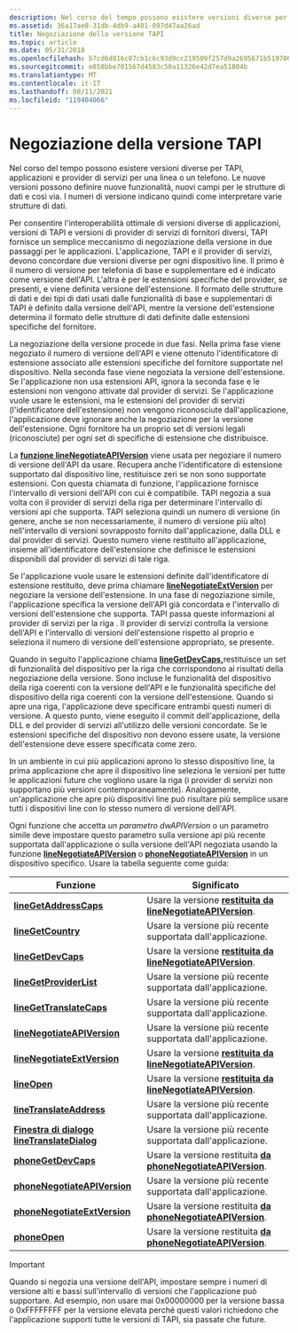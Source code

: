```yaml
---
description: Nel corso del tempo possono esistere versioni diverse per TAPI, applicazioni e provider di servizi per una linea o un telefono.
ms.assetid: 36a17ae8-31db-4db9-a401-097d47aa26ad
title: Negoziazione della versione TAPI
ms.topic: article
ms.date: 05/31/2018
ms.openlocfilehash: b7cd6d816c07cb1c6c93d9cc219509f257d9a2695671b5197002171f0f819f17
ms.sourcegitcommit: e858bbe701567d4583c50a11326e42d7ea51804b
ms.translationtype: MT
ms.contentlocale: it-IT
ms.lasthandoff: 08/11/2021
ms.locfileid: "119404066"
---
```

# <a name="tapi-version-negotiation"></a>Negoziazione della versione TAPI

Nel corso del tempo possono esistere versioni diverse per TAPI, applicazioni e provider di servizi per una linea o un telefono. Le nuove versioni possono definire nuove funzionalità, nuovi campi per le strutture di dati e così via. I numeri di versione indicano quindi come interpretare varie strutture di dati.

Per consentire l'interoperabilità ottimale di versioni diverse di applicazioni, versioni di TAPI e versioni di provider di servizi di fornitori diversi, TAPI fornisce un semplice meccanismo di negoziazione della versione in due passaggi per le applicazioni. L'applicazione, TAPI e il provider di servizi, devono concordare due versioni diverse per ogni dispositivo line. Il primo è il numero di versione per telefonia di base e supplementare ed è indicato come versione dell'API. L'altra è per le estensioni specifiche del provider, se presenti, e viene definita versione dell'estensione. Il formato delle strutture di dati e dei tipi di dati usati dalle funzionalità di base e supplementari di TAPI è definito dalla versione dell'API, mentre la versione dell'estensione determina il formato delle strutture di dati definite dalle estensioni specifiche del fornitore.

La negoziazione della versione procede in due fasi. Nella prima fase viene negoziato il numero di versione dell'API e viene ottenuto l'identificatore di estensione associato alle estensioni specifiche del fornitore supportate nel dispositivo. Nella seconda fase viene negoziata la versione dell'estensione. Se l'applicazione non usa estensioni API, ignora la seconda fase e le estensioni non vengono attivate dal provider di servizi. Se l'applicazione vuole usare le estensioni, ma le estensioni del provider di servizi (l'identificatore dell'estensione) non vengono riconosciute dall'applicazione, l'applicazione deve ignorare anche la negoziazione per la versione dell'estensione. Ogni fornitore ha un proprio set di versioni legali (riconosciute) per ogni set di specifiche di estensione che distribuisce.

La [**funzione lineNegotiateAPIVersion**](/windows/desktop/api/Tapi/nf-tapi-linenegotiateapiversion) viene usata per negoziare il numero di versione dell'API da usare. Recupera anche l'identificatore di estensione supportato dal dispositivo line, restituisce zeri se non sono supportate estensioni. Con questa chiamata di funzione, l'applicazione fornisce l'intervallo di versioni dell'API con cui è compatibile. TAPI negozia a sua volta con il provider di servizi della riga per determinare l'intervallo di versioni api che supporta. TAPI seleziona quindi un numero di versione (in genere, anche se non necessariamente, il numero di versione più alto) nell'intervallo di versioni sovrapposto fornito dall'applicazione, dalla DLL e dal provider di servizi. Questo numero viene restituito all'applicazione, insieme all'identificatore dell'estensione che definisce le estensioni disponibili dal provider di servizi di tale riga.

Se l'applicazione vuole usare le estensioni definite dall'identificatore di estensione restituito, deve prima chiamare [**lineNegotiateExtVersion**](/windows/desktop/api/Tapi/nf-tapi-linenegotiateextversion) per negoziare la versione dell'estensione. In una fase di negoziazione simile, l'applicazione specifica la versione dell'API già concordata e l'intervallo di versioni dell'estensione che supporta. TAPI passa queste informazioni al provider di servizi per la riga . Il provider di servizi controlla la versione dell'API e l'intervallo di versioni dell'estensione rispetto al proprio e seleziona il numero di versione dell'estensione appropriato, se presente.

Quando in seguito l'applicazione chiama [**lineGetDevCaps,**](/windows/desktop/api/Tapi/nf-tapi-linegetdevcaps)restituisce un set di funzionalità del dispositivo per la riga che corrispondono ai risultati della negoziazione della versione. Sono incluse le funzionalità del dispositivo della riga coerenti con la versione dell'API e le funzionalità specifiche del dispositivo della riga coerenti con la versione dell'estensione. Quando si apre una riga, l'applicazione deve specificare entrambi questi numeri di versione. A questo punto, viene eseguito il commit dell'applicazione, della DLL e del provider di servizi all'utilizzo delle versioni concordate. Se le estensioni specifiche del dispositivo non devono essere usate, la versione dell'estensione deve essere specificata come zero.

In un ambiente in cui più applicazioni aprono lo stesso dispositivo line, la prima applicazione che apre il dispositivo line seleziona le versioni per tutte le applicazioni future che vogliono usare la riga (i provider di servizi non supportano più versioni contemporaneamente). Analogamente, un'applicazione che apre più dispositivi line può risultare più semplice usare tutti i dispositivi line con lo stesso numero di versione dell'API.

Ogni funzione che accetta *un parametro dwAPIVersion* o un parametro simile deve impostare questo parametro sulla versione api più recente supportata dall'applicazione o sulla versione dell'API negoziata usando la funzione [**lineNegotiateAPIVersion**](/windows/desktop/api/Tapi/nf-tapi-linenegotiateapiversion) o [**phoneNegotiateAPIVersion**](/windows/desktop/api/Tapi/nf-tapi-phonenegotiateapiversion) in un dispositivo specifico. Usare la tabella seguente come guida:



| Funzione                                                     | Significato                                                                               |
|--------------------------------------------------------------|---------------------------------------------------------------------------------------|
| [**lineGetAddressCaps**](/windows/desktop/api/Tapi/nf-tapi-linegetaddresscaps)             | Usare la versione [**restituita da lineNegotiateAPIVersion**](/windows/desktop/api/Tapi/nf-tapi-linenegotiateapiversion).   |
| [**lineGetCountry**](/windows/desktop/api/Tapi/nf-tapi-linegetcountry)                     | Usare la versione più recente supportata dall'applicazione.                                     |
| [**lineGetDevCaps**](/windows/desktop/api/Tapi/nf-tapi-linegetdevcaps)                     | Usare la versione [**restituita da lineNegotiateAPIVersion**](/windows/desktop/api/Tapi/nf-tapi-linenegotiateapiversion).   |
| [**lineGetProviderList**](/windows/desktop/api/Tapi/nf-tapi-linegetproviderlist)           | Usare la versione più recente supportata dall'applicazione.                                     |
| [**lineGetTranslateCaps**](/windows/desktop/api/Tapi/nf-tapi-linegettranslatecaps)         | Usare la versione più recente supportata dall'applicazione.                                     |
| [**lineNegotiateAPIVersion**](/windows/desktop/api/Tapi/nf-tapi-linenegotiateapiversion)   | Usare la versione più recente supportata dall'applicazione.                                     |
| [**lineNegotiateExtVersion**](/windows/desktop/api/Tapi/nf-tapi-linenegotiateextversion)   | Usare la versione [**restituita da lineNegotiateAPIVersion**](/windows/desktop/api/Tapi/nf-tapi-linenegotiateapiversion).   |
| [**lineOpen**](/windows/desktop/api/Tapi/nf-tapi-lineopen)                                 | Usare la versione [**restituita da lineNegotiateAPIVersion**](/windows/desktop/api/Tapi/nf-tapi-linenegotiateapiversion).   |
| [**lineTranslateAddress**](/windows/desktop/api/Tapi/nf-tapi-linetranslateaddress)         | Usare la versione più recente supportata dall'applicazione.                                     |
| [**Finestra di dialogo lineTranslateDialog**](/windows/desktop/api/Tapi/nf-tapi-linetranslatedialog)           | Usare la versione più recente supportata dall'applicazione.                                     |
| [**phoneGetDevCaps**](/windows/desktop/api/Tapi/nf-tapi-phonegetdevcaps)                   | Usare la versione restituita [**da phoneNegotiateAPIVersion**](/windows/desktop/api/Tapi/nf-tapi-phonenegotiateapiversion). |
| [**phoneNegotiateAPIVersion**](/windows/desktop/api/Tapi/nf-tapi-phonenegotiateapiversion) | Usare la versione più recente supportata dall'applicazione.                                     |
| [**phoneNegotiateExtVersion**](/windows/desktop/api/Tapi/nf-tapi-phonenegotiateextversion) | Usare la versione restituita [**da phoneNegotiateAPIVersion**](/windows/desktop/api/Tapi/nf-tapi-phonenegotiateapiversion). |
| [**phoneOpen**](/windows/desktop/api/Tapi/nf-tapi-phoneopen)                               | Usare la versione restituita [**da phoneNegotiateAPIVersion**](/windows/desktop/api/Tapi/nf-tapi-phonenegotiateapiversion). |



 

> [!IMPORTANT]
> Quando si negozia una versione dell'API, impostare sempre i numeri di versione alti e bassi sull'intervallo di versioni che l'applicazione può supportare. Ad esempio, non usare mai 0x00000000 per la versione bassa o 0xFFFFFFFF per la versione elevata perché questi valori richiedono che l'applicazione supporti tutte le versioni di TAPI, sia passate che future.

 

 

 



